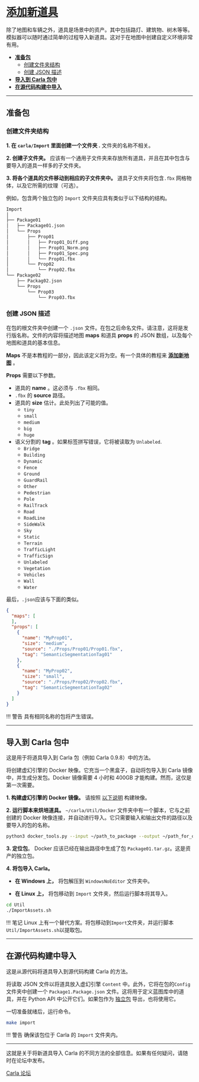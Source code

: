 # [添加新道具](https://carla.readthedocs.io/en/latest/tuto_A_add_props/) 

除了地图和车辆之外，道具是场景中的资产。其中包括路灯、建筑物、树木等等。模拟器可以随时通过简单的过程导入新道具。这对于在地图中创建自定义环境非常有用。

* [__准备包__](#prepare-the-package)  
	*   [创建文件夹结构](#create-the-folder-structure)  
	*   [创建 JSON 描述](#create-the-json-description)  
*   [__导入到 Carla 包中__](#ingestion-in-a-carla-package)  
*   [__在源代码构建中导入__](#ingestion-in-a-build-from-source)  

---
## 准备包 <span id="prepare-the-package"></span>

### 创建文件夹结构 <span id="create-the-folder-structure"></span>

__1. 在 `carla/Import` 里面创建一个文件夹 .__ 文件夹的名称不相关。  

__2. 创建子文件夹。__ 应该有一个通用子文件夹来存放所有道具，并且在其中包含与要导入的道具一样多的子文件夹。

__3. 将各个道具的文件移动到相应的子文件夹中。__ 道具子文件夹将包含`.fbx` 网格物体，以及它所需的纹理（可选）。

例如，包含两个独立包的 `Import` 文件夹应具有类似于以下结构的结构。

```sh
Import
│
├── Package01
│   ├── Package01.json
│   └── Props
│       ├── Prop01
│       │   ├── Prop01_Diff.png
│       │   ├── Prop01_Norm.png
│       │   ├── Prop01_Spec.png
│       │   └── Prop01.fbx
│       └── Prop02
│           └── Prop02.fbx
└── Package02
    ├── Packag02.json
    └── Props
        └── Prop03
            └── Prop03.fbx
```

### 创建 JSON 描述 <span id="create-the-json-description"></span>

在包的根文件夹中创建一个 `.json` 文件。在包之后命名文件。请注意，这将是发行版名称。文件的内容将描述地图 __maps__ 和道具 __props__ 的 JSON 数组，以及每个地图和道具的基本信息。

__Maps__ 不是本教程的一部分，因此该定义将为空。有一个具体的教程来 [__添加新地图__](tuto_M_custom_map_overview.md) 。

__Props__ 需要以下参数。 

*   道具的 __name__ 。这必须与 `.fbx` 相同。
*   `.fbx` 的 __source__ 路径。
*   道具的 __size__ 估计。此处列出了可能的值。
	*   `tiny`  
	*   `small`  
	*   `medium`  
	*   `big`  
	*   `huge`  
*   语义分割的 __tag__ 。如果标签拼写错误，它将被读取为 `Unlabeled`. 
	*   `Bridge`
	*   `Building`
	*   `Dynamic`
	*   `Fence`
	*   `Ground`
	*   `GuardRail`
	*   `Other`
	*   `Pedestrian`
	*   `Pole`
	*   `RailTrack`
	*   `Road`
	*   `RoadLine`
	*   `SideWalk`
	*   `Sky`
	*   `Static`
	*   `Terrain`
	*   `TrafficLight`
	*   `TrafficSign`
	*   `Unlabeled`
	*   `Vegetation`
	*   `Vehicles`
	*   `Wall`
	*   `Water`

最后，`.json`应该与下面的类似。 

```json
{
  "maps": [
  ],
  "props": [
    {
      "name": "MyProp01",
      "size": "medium",
      "source": "./Props/Prop01/Prop01.fbx",
      "tag": "SemanticSegmentationTag01"
    },
    {
      "name": "MyProp02",
      "size": "small",
      "source": "./Props/Prop02/Prop02.fbx",
      "tag": "SemanticSegmentationTag02"
    }
  ]
}
```
!!! 警告
    具有相同名称的包将产生错误。

---
## 导入到 Carla 包中 <span id="ingestion-in-a-carla-package"></span>

这是用于将道具导入到 Carla 包（例如 Carla 0.9.8）中的方法。 

将创建虚幻引擎的 Docker 映像。它充当一个黑盒子，自动将包导入到 Carla 镜像中，并生成分发包。Docker 镜像需要 4 小时和 400GB 才能构建。然而，这仅是第一次需要。

__1. 构建虚幻引擎的 Docker 镜像。__ 请按照 [以下说明](https://github.com/carla-simulator/carla/tree/master/Util/Docker) 构建映像。

__2. 运行脚本来烘培道具。__ `~/carla/Util/Docker` 文件夹中有一个脚本，它与之前创建的 Docker 映像连接，并自动进行导入。它只需要输入和输出文件的路径以及要导入的包的名称。

```sh
python3 docker_tools.py --input ~/path_to_package --output ~/path_for_output_assets  --package=Package01
```

__3. 定位包__。 Docker 应该已经在输出路径中生成了包 `Package01.tar.gz`。这是资产的独立包。

__4. 将包导入 Carla。__  

*   __在 Windows 上，__ 将包解压到 `WindowsNoEditor` 文件夹中。

*   __在 Linux 上，__ 将包移动到 `Import` 文件夹，然后运行脚本将其导入。

```sh
cd Util
./ImportAssets.sh
```

!!! 笔记
    Linux 上有一个替代方案。将包移动到`Import`文件夹，并运行脚本`Util/ImportAssets.sh`以提取包。


---
## 在源代码构建中导入 <span id="ingestion-in-a-build-from-source"></span>

这是从源代码将道具导入到源代码构建 Carla 的方法。


将读取 JSON 文件以将道具放入虚幻引擎 `Content` 中。此外，它将在包的`Config`文件夹中创建一个 `Package1.Package.json` 文件。这将用于定义蓝图库中的道具，并在 Python API 中公开它们。如果包作为 [独立包](tuto_A_create_standalone.md) 导出，也将使用它。

一切准备就绪后，运行命令。

```sh
make import
```

!!! 警告
    确保该包位于 Carla 的 `Import` 文件夹内。

---

这就是关于将新道具导入 Carla 的不同方法的全部信息。如果有任何疑问，请随时在论坛中发布。

<div class="build-buttons">
<p>
<a href="https://github.com/carla-simulator/carla/discussions/" target="_blank" class="btn btn-neutral" title="Go to the CARLA forum">
Carla 论坛</a>
</p>
</div>


